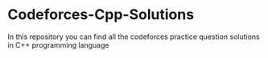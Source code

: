 # Codeforces-Cpp-Solutions
In this repository you can find all the codeforces practice question solutions in C++ programming language
